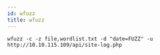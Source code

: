 ```yaml
---
id: wfuzz
title: wfuzz
---
```


`wfuzz -c -z file,wordlist.txt -d "date=FUZZ" -u http://10.10.115.109/api/site-log.php`
